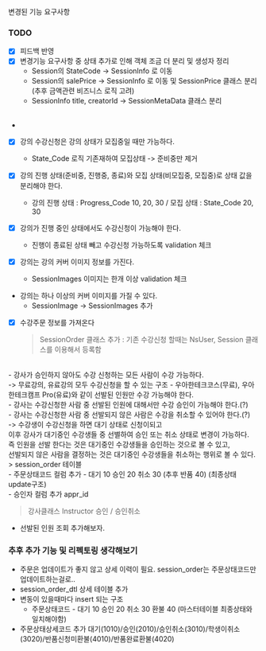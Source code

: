 변경된 기능 요구사항

### TODO
- [x] 피드백 반영
- [x] 변경기능 요구사항 중 상태 추가로 인해 객체 조금 더 분리 및 생성자 정리
    - Session의 StateCode -> SessionInfo 로 이동
    - Session의 salePrice -> SessionInfo 로 이동 및 SessionPrice 클래스 분리 (추후 금액관련 비즈니스 로직 고려)
    - SessionInfo title, creatorId -> SessionMetaData 클래스 분리
<BR><BR>
- 
- [x] 강의 수강신청은 강의 상태가 모집중일 때만 가능하다.
  - State_Code 로직 기존재하여 모집상태 -> 준비중만 제거
  
- [x] 강의 진행 상태(준비중, 진행중, 종료)와 모집 상태(비모집중, 모집중)로 상태 값을 분리해야 한다.
  - 강의 진행 상태 : Progress_Code 10, 20, 30 / 모집 상태 : State_Code 20, 30

- [x] 강의가 진행 중인 상태에서도 수강신청이 가능해야 한다.
    - 진행이 종료된 상태 빼고 수강신청 가능하도록 validation 체크
- [x] 강의는 강의 커버 이미지 정보를 가진다.
  - SessionImages 이미지는 한개 이상 validation 체크
- 강의는 하나 이상의 커버 이미지를 가질 수 있다.
    - SessionImage -> SessionImages 추가
  
- [x] 수강주문 정보를 가져온다 
  > SessionOrder 클래스 추가 : 기존 수강신청 할때는 NsUser, Session 클래스를 이용해서 등록함
<BR>
- 강사가 승인하지 않아도 수강 신청하는 모든 사람이 수강 가능하다.<br>
    -> 무료강의, 유료강의 모두 수강신청을 할 수 있는 구조
- 우아한테크코스(무료), 우아한테크캠프 Pro(유료)와 같이 선발된 인원만 수강 가능해야 한다.<br>
- 강사는 수강신청한 사람 중 선발된 인원에 대해서만 수강 승인이 가능해야 한다.(?)<br>
- 강사는 수강신청한 사람 중 선발되지 않은 사람은 수강을 취소할 수 있어야 한다.(?)<br>
    -> 수강생이 수강신청을 하면 대기 상태로 신청이되고 <br>
       이후 강사가 대기중인 수강생들 중 선별하여 승인 또는 취소 상태로 변경이 가능하다.<br>
       즉 인원을 선발 한다는 것은 대기중인 수강생들을 승인하는 것으로 볼 수 있고,<br>
       선발되지 않은 사람을 결정하는 것은 대기중인 수강생들을 취소하는 행위로 볼 수 있다.<br>
  > session_order 테이블 <Br>- 주문상태코드 컬럼 추가 - 대기 10 승인 20 취소 30 (추후 반품 40) (최종상태 update구조) <br> - 승인자 컬럼 추가 appr_id

  > 강사클래스 Instructor 승인 / 승인취소

- 선발된 인원 조회 추가해보자.

### 추후 추가 기능 및 리펙토링 생각해보기 
- 주문은 업데이트가 좋지 않고 상세 이력이 필요. session_order는 주문상태코드만 업데이트하는걸로..
- session_order_dtl 상세 테이블 추가 
- 변동이 있을때마다 insert 되는 구조
    - 주문상태코드 - 대기 10 승인 20 취소 30 환불 40 (마스터테이블 최종상태와 일치해야함)
- 주문상태상세코드 추가
  대기(1010)/승인(2010)/승인취소(3010)/학생이취소(3020)/반품신청미환불(4010)/반품완료환불(4020)





